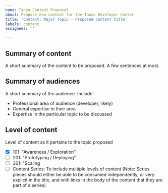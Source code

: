 ```yaml
---
name: Tanzu Content Proposal
about: Propose new content for the Tanzu Developer Center
title: 'Content: Major Topic - Proposed content title'
labels: content
assignees: ''

---
```


## Summary of content
A short summary of the content to be proposed. A few sentences at most.

## Summary of audiences
A short summary of the audience. Include:
- Professional area of audience (developer, likely)
- General expertise in their area
- Expertise in the particular topic to be discussed

## Level of content
Level of content as it pertains to the topic proposed
- [x] 101: "Awareness / Exploration"
- [ ] 201: "Prototyping / Deploying"
- [ ] 301: "Scaling
- [ ] Content Series: To include multiple levels of content (Note: Series pieces should either be able to be consumed independently, or very explicit in the title, and with links in the body of the content that they are part of a series)
